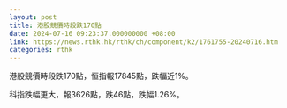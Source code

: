 ```yaml
---
layout: post
title: 港股競價時段跌170點
date: 2024-07-16 09:23:37.000000000 +08:00
link: https://news.rthk.hk/rthk/ch/component/k2/1761755-20240716.htm
categories: rthk
---
```


港股競價時段跌170點，恒指報17845點，跌幅近1%。

科指跌幅更大，報3626點，跌46點，跌幅1.26%。
